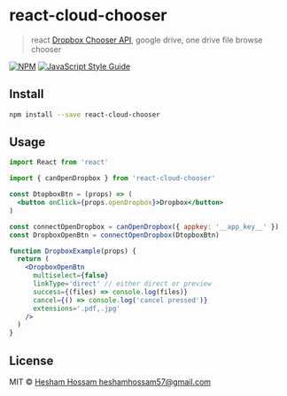 # react-cloud-chooser

> react [Dropbox Chooser API](https://www.dropbox.com/developers/chooser), google drive, one drive file browse chooser

[![NPM](https://img.shields.io/npm/v/react-cloud-chooser.svg)](https://www.npmjs.com/package/react-cloud-chooser) [![JavaScript Style Guide](https://img.shields.io/badge/code_style-standard-brightgreen.svg)](https://standardjs.com)

## Install

```bash
npm install --save react-cloud-chooser
```

## Usage

```jsx
import React from 'react'

import { canOpenDropbox } from 'react-cloud-chooser'

const DtopboxBtn = (props) => (
  <button onClick={props.openDropbox}>Dropbox</button>
)

const connectOpenDropbox = canOpenDropbox({ appkey: '__app_key__' })
const DropboxOpenBtn = connectOpenDropbox(DtopboxBtn)

function DropboxExample(props) {
  return (
    <DropboxOpenBtn
      multiselect={false}
      linkType='direct' // either direct or preview
      success={(files) => console.log(files)}
      cancel={() => console.log('cancel pressed')}
      extensions='.pdf,.jpg'
    />
  )
}

```

## License

MIT © [Hesham Hossam <heshamhossam57@gmail.com>](https://github.com/heshamhossam)
